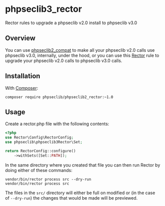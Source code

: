 # phpseclib3_rector

Rector rules to upgrade a phpseclib v2.0 install to phpseclib v3.0

## Overview

You can use [phpseclib2_compat](https://github.com/phpseclib/phpseclib2_compat) to make all your phpseclib v2.0 calls use phpseclib v3.0, internally, under the hood, or you can use this [Rector](https://getrector.com/) rule to upgrade your phpseclib v2.0 calls to phpseclib v3.0 calls.

## Installation

With [Composer](https://getcomposer.org/):

```
composer require phpseclib/phpseclib2_rector:~1.0
```
## Usage

Create a rector.php file with the following contents:

```php
<?php
use Rector\Config\RectorConfig;
use phpseclib\phpseclib3Rector\Set;

return RectorConfig::configure()
    ->withSets([Set::PATH]);
```
In the same directory where you created that file you can then run Rector by doing either of these commands:

```
vendor/bin/rector process src --dry-run
vendor/bin/rector process src
```
The files in the `src/` directory will either be full on modified or (in the case of `--dry-run`) the changes that would be made will be previewed.